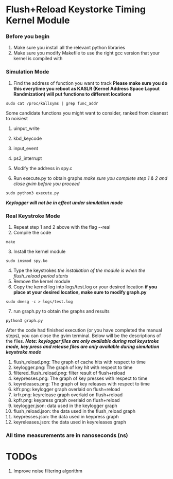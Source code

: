 # Flush+Reload Keystorke Timing Kernel Module 
### Before you begin 
1. Make sure you install all the relevant python libraries
2. Make sure you modify Makefile to use the right gcc version that your kernel is compiled with

### Simulation Mode 
1. Find the address of function you want to track **Please make sure you do this everytime you reboot as KASLR (Kernel Address Space Layout Randmization) will put functions to different locations**

```
sudo cat /proc/kallsyms | grep func_addr
```

Some candidate functions you might want to consider, ranked from cleanest to noisiest
1. uinput_write 
2. kbd_keycode
3. input_event
4. ps2_interrupt

2. Modify the address in spy.c
3. Run execute.py to obtain graphs *make sure you complete step 1 & 2 and close gvim before you proceed*

```
sudo python3 execute.py
```

***Keylogger will not be in effect under simulation mode***

### Real Keystroke Mode
1. Repeat step 1 and 2 above with the flag --real
2. Compile the code 
```
make
```
3. Install the kernel module
```
sudo insmod spy.ko
```
4. Type the keystrokes *the installation of the module is when the flush_reload period starts*
5. Remove the kernel module
6. Copy the kernel log into logs/test.log or your desired location **if you place at your desired location, make sure to modify graph.py**
```
sudo dmesg -c > logs/test.log
```
7. run graph.py to obtain the graphs and results 
```
python3 graph.py
```

After the code had finished execution (or you have completed the manual steps), you can close the gvim terminal. Below will be the descriptions of the files. ***Note: keylogger files are only available during real keystroke mode, key press and release files are only available during simulation keystroke mode***
1. flush_reload.png: The graph of cache hits with respect to time
2. keylogger.png: The graph of key hit with respect to time
3. filtered_flush_reload.png: filter result of flush+reload
4. keypresses.png: The graph of key presses with respect to time 
5. keyreleases.png: The graph of key releases with respect to time
6. klfr.png: keylogger graph overlaid on flush+reload
7. krfr.png: keyrelease graph overlaid on flush+reload
8. kpfr.png: keypress graph overlaid on flush+reload 
9. keylogger.json: data used in the keylogger graph 
10. flush_reload.json: the data used in the flush_reload graph
11. keypresses.json: the data used in keypress graph
12. keyreleases.json: the data used in keyreleases graph

### All time measurements are in nanoseconds (ns)

# TODOs
1. Improve noise filtering algorithm
